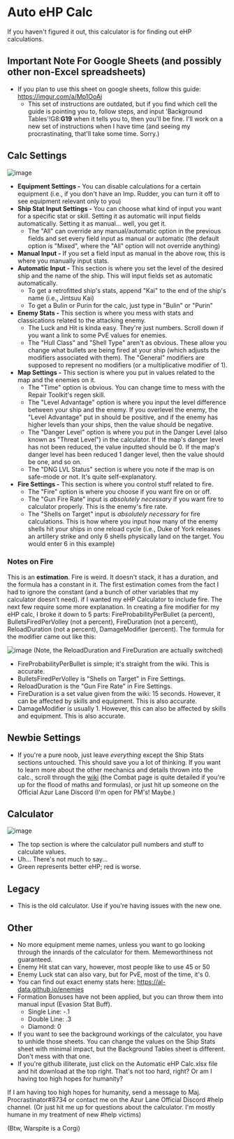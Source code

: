 # Auto eHP Calc
If you haven't figured it out, this calculator is for finding out eHP calculations.

## Important Note For Google Sheets (and possibly other non-Excel spreadsheets)
* If you plan to use this sheet on google sheets, follow this guide: https://imgur.com/a/Mp1OoAj
  * This set of instructions are outdated, but if you find which cell the guide is pointing you to, follow steps, and input 'Background Tables'!G8:**G19** when it tells you to, then you'll be fine. I'll work on a new set of instructions when I have time (and seeing my procrastinating, that'll take some time. Sorry.)

## Calc Settings

![image](https://cdn.discordapp.com/attachments/391458004454604811/603000555219976193/unknown.png)

* **Equipment Settings -** You can disable calculations for a certain equipment (i.e., if you don't have an Imp. Rudder, you can turn it off to see equipment relevant only to you)
* **Ship Stat Input Settings -** You can choose what kind of input you want for a specific stat or skill. Setting it as automatic will input fields automatically. Setting it as manual... well, you get it. 
   * The "All" can override any manual/automatic option in the previous fields and set every field input as manual or automatic (the default option is "Mixed", where the "All" option will not override anything)
* **Manual Input -** If you set a field input as manual in the above row, this is where you manually input stats.
* **Automatic Input -** This section is where you set the level of the desired ship and the name of the ship. This will input fields set as automatic automatically.
   * To get a retrofitted ship's stats, append "Kai" to the end of the ship's name (i.e., Jintsuu Kai)
   * To get a Bulin or Purin for the calc, just type in "Bulin" or "Purin"
* **Enemy Stats -** This section is where you mess with stats and classications related to the attacking enemy.
   * The Luck and Hit is kinda easy. They're just numbers. Scroll down if you want a link to some PvE values for enemies.
   * The "Hull Class" and "Shell Type" aren't as obvious. These allow you change what bullets are being fired at your ship (which adjusts the modifiers associated with them). The "General" modifiers are supposed to represent no modifiers (or a multiplicative modifier of 1).
* **Map Settings -** This section is where you put in values related to the map and the enemies on it.
   * The "Time" option is obvious. You can change time to mess with the Repair Toolkit's regen skill.
   * The "Level Advantage" option is where you input the level difference between your ship and the enemy. If you overlevel the enemy, the "Level Advantage" put in should be positive, and if the enemy has higher levels than your ships, then the value should be negative.
   * The "Danger Level" option is where you put in the Danger Level (also known as "Threat Level") in the calculator. If the map's danger level has not been reduced, the value inputted should be 0. If the map's danger level has been reduced 1 danger level, then the value should be one, and so on.
   * The "DNG LVL Status" section is where you note if the map is on safe-mode or not. It's quite self-explanatory.
* **Fire Settings -** This section is where you control stuff related to fire.
   * The "Fire" option is where you choose if you want fire on or off.
   * The "Gun Fire Rate" input is *absolutely necessary* if you want fire to calculator properly. This is the enemy's fire rate.
   * The "Shells on Target" input is *absolutely necessary* for fire calculations. This is how where you input how many of the enemy shells hit your ships in one reload cycle (i.e., Duke of York releases an artillery strike and only 6 shells physically land on the target. You would enter 6 in this example)

### Notes on Fire

This is an **estimation**. Fire is weird. It doesn't stack, it has a duration, and the formula has a constant in it. The first estimation comes from the fact I had to ignore the constant (and a bunch of other variables that my calculator doesn't need). if I wanted my eHP Calculator to include fire. The next few require some more explanation. In creating a fire modifier for my eHP calc, I broke it down to 5 parts: FireProbabilityPerBullet (a percent), BulletsFiredPerVolley (not a percent), FireDuration (not a percent), ReloadDuration (not a percent), DamageModifier (percent). The formula for the modifier came out like this:

![image](https://cdn.discordapp.com/attachments/391458004454604811/593565575096041482/unknown.png)
(Note, the ReloadDuration and FireDuration are actually switched)

* FireProbabilityPerBullet is simple; it's straight from the wiki. This is accurate.
* BulletsFiredPerVolley is "Shells on Target" in Fire Settings.
* ReloadDuration is the "Gun Fire Rate" in Fire Settings.
* FireDuration is a set value given from the wiki: 15 seconds. However, it can be affected by skills and equipment. This is also accurate.
* DamageModifier is usually 1. However, this can also be affected by skills and equipment. This is also accurate.

## Newbie Settings
* If you're a pure noob, just leave *everything* except the Ship Stats sections untouched. This should save you a lot of thinking. If you want to learn more about the other mechanics and details thrown into the calc., scroll through the [wiki](https://azurlane.koumakan.jp) (the Combat page is quite detailed if you're up for the flood of maths and formulas), or just hit up someone on the Official Azur Lane Discord (I'm open for PM's! Maybe.)

## Calculator
![image](https://cdn.discordapp.com/attachments/391458004454604811/602998321526865926/unknown.png)

* The top section is where the calculator pull numbers and stuff to calculate values.
* Uh... There's not much to say...
* Green represents better eHP; red is worse.

## Legacy
* This is the old calculator. Use if you're having issues with the new one.

## Other
* No more equipment meme names, unless you want to go looking through the innards of the calculator for them. Memeworthiness not guaranteed.
* Enemy Hit stat can vary, however, most people like to use 45 or 50
* Enemy Luck stat can also vary, but for PvE, most of the time, it's 0.
* You can find out exact enemy stats here: https://al-data.github.io/enemies
* Formation Bonuses have not been applied, but you can throw them into manual input (Evasion Stat Buff).
    * Single Line: -.1
    * Double Line: .3
    * Diamond: 0
* If you want to see the background workings of the calculator, you have to unhide those sheets. You can change the values on the Ship Stats sheet with minimal impact, but the Background Tables sheet is different. Don't mess with that one.
* If you're github illiterate, just click on the Automatic eHP Calc.xlsx file and hit download at the top right. That's not too hard, right? Or am I having too high hopes for humanity?


If I am having too high hopes for humanity, send a message to Maj. Procrastinator#8734 or contact me on the Azur Lane Official Discord #help channel. (Or just hit me up for questions about the calculator. I'm mostly humane in my treatment of new #help victims)

(Btw, Warspite is a Corgi)
